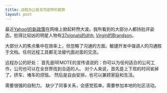 ```yaml
---
title: 远程办公是无可逆转的趋势
layout: post
---
```

最近[Yahoo!的新政策](http://allthingsd.com/20130222/physically-together-heres-the-internal-yahoo-no-work-from-home-memo-which-extends-beyond-remote-workers/)在网络上掀起轩然大波。我所看到的大部分人都持批评姿态。批得比较凶的明星人物有[37signals的dhh](http://37signals.com/svn/posts/3453-no-more-remote-work-at-yahoo), [Virgin的Brandson](http://www.virgin.com/richard-branson/blog/give-people-the-freedom-of-where-to-work)。

大部分人的焦点集中在效率上，但忽略了沟通的方面。敏捷开发中强调人的沟通胜于文档。任何远程工具都无法替代面对面的交流。

远程办公的好处：
首先是REMOTE的宣传语说的：你可以为任何适合的公司工作，公司也可以在全世界找到合适的人。
对个人来说，首先是上下班的时间省掉了。挤车、堵车的烦恼。
然后是自由安排，也可以兼顾家庭和生活。

需要很强的自制力。
缺少了同事关系，会感觉孤单。需要参加本地的社区活动。

